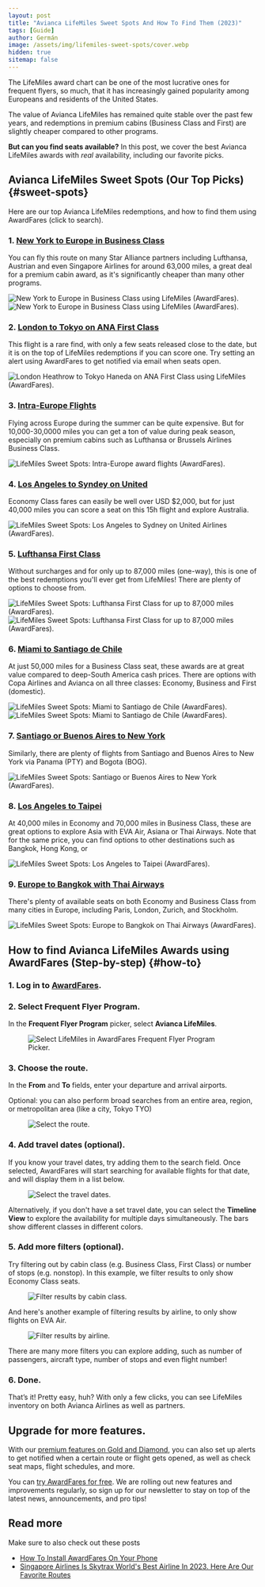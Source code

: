 ```yaml
---
layout: post
title: "Avianca LifeMiles Sweet Spots And How To Find Them (2023)"
tags: [Guide]
author: Germán
image: /assets/img/lifemiles-sweet-spots/cover.webp
hidden: true
sitemap: false
---
```


The LifeMiles award chart can be one of the most lucrative ones for frequent flyers, so much, that it has increasingly gained popularity among Europeans and residents of the United States.

The value of Avianca LifeMiles has remained quite stable over the past few years, and redemptions in premium cabins (Business Class and First) are slightly cheaper compared to other programs.

**But can you find seats available?** In this post, we cover the best Avianca LifeMiles awards with *real* availability, including our favorite picks.

## Avianca LifeMiles Sweet Spots (Our Top Picks) {#sweet-spots}

Here are our top Avianca LifeMiles redemptions, and how to find them using AwardFares (click to search).


### 1. [New York to Europe in Business Class](https://awardfares.com/search?area:NYC.zone:Europe.;c:business;z:lifemiles)

You can fly this route on many Star Alliance partners including Lufthansa, Austrian and even Singapore Airlines for around 63,000 miles, a great deal for a premium cabin award, as it's significantly cheaper than many other programs. 


<img src="/assets/img/lifemiles-sweet-spots/us-europe.webp" alt="New York to Europe in Business Class using LifeMiles (AwardFares)." />

<img src="/assets/img/lifemiles-sweet-spots/us-europe-timeline.webp" alt="New York to Europe in Business Class using LifeMiles (AwardFares)." />



### 2. [London to Tokyo on ANA First Class](https://awardfares.com/search?area:LON.area:TYO.;c:first;z:lifemiles)

This flight is a rare find, with only a few seats released close to the date, but it is on the top of LifeMiles redemptions if you can score one. Try setting an alert using AwardFares to get notified via email when seats open.

<img src="/assets/img/lifemiles-sweet-spots/lhr-hnd-first.webp" alt="London Heathrow to Tokyo Haneda on ANA First Class using LifeMiles (AwardFares)." />


### 3. [Intra-Europe Flights](https://awardfares.com/search?zone:Europe.zone:Europe.;z:lifemiles)

Flying across Europe during the summer can be quite expensive. But for 10,000-30,0000 miles you can get a ton of value during peak season, especially on premium cabins such as Lufthansa or Brussels Airlines Business Class.


<img src="/assets/img/lifemiles-sweet-spots/intra-europe.webp" alt="LifeMiles Sweet Spots: Intra-Europe award flights (AwardFares)." />


### 4. [Los Angeles to Syndey on United](https://awardfares.com/search?LAX.SYD.;a:UA;z:lifemiles#)

Economy Class fares can easily be well over USD $2,000, but for just 40,000 miles you can score a seat on this 15h flight and explore Australia.

<img src="/assets/img/lifemiles-sweet-spots/lax-syd.webp" alt="LifeMiles Sweet Spots: Los Angeles to Sydney on United Airlines (AwardFares)." />


### 5. [Lufthansa First Class](https://awardfares.com/search?..;c:first;a:LH,UA;z:lifemiles)

Without surcharges and for only up to 87,000 miles​​ (one-way), this is one of the best redemptions you'll ever get from LifeMiles! There are plenty of options to choose from.

<img src="/assets/img/lifemiles-sweet-spots/lh-first-map.webp" alt="LifeMiles Sweet Spots: Lufthansa First Class for up to 87,000  miles (AwardFares)." />

<img src="/assets/img/lifemiles-sweet-spots/lh-first-list.webp" alt="LifeMiles Sweet Spots: Lufthansa First Class for up to 87,000  miles (AwardFares)." />


### 6. [Miami to Santiago de Chile](https://awardfares.com/search?MIA.SCL.;z:lifemiles)

At just 50,000 miles for a Business Class seat, these awards are at great value compared to deep-South America cash prices. There are options with Copa Airlines and Avianca on all three classes: Economy, Business and First (domestic).

<img src="/assets/img/lifemiles-sweet-spots/mia-scl-list.webp" alt="LifeMiles Sweet Spots: Miami to Santiago de Chile (AwardFares)." />

<img src="/assets/img/lifemiles-sweet-spots/mia-scl-timeline.webp" alt="LifeMiles Sweet Spots: Miami to Santiago de Chile (AwardFares)." />


### 7. [Santiago or Buenos Aires to New York](https://awardfares.com/search?SCL,area:BUE.area:NYC.;z:lifemiles)

Similarly, there are plenty of flights from Santiago and Buenos Aires to New York via Panama (PTY) and Bogota (BOG).

<img src="/assets/img/lifemiles-sweet-spots/scl-jfk.webp" alt="LifeMiles Sweet Spots: Santiago or Buenos Aires to New York (AwardFares)." />



### 8. [Los Angeles to Taipei](https://awardfares.com/search?LAX.TPE.;z:lifemiles)

At 40,000 miles in Economy and 70,000 miles in Business Class, these are great options to explore Asia with EVA Air, Asiana or Thai Airways. Note that for the same price, you can find options to other destinations such as Bangkok, Hong Kong, or 

<img src="/assets/img/lifemiles-sweet-spots/lax-tpe.webp" alt="LifeMiles Sweet Spots: Los Angeles to Taipei (AwardFares)." />


### 9. [Europe to Bangkok with Thai Airways](https://awardfares.com/search?zone:Europe.BKK.;a:TG;z:lifemiles#)

There's plenty of available seats on both Economy and Business Class from many cities in Europe, including Paris, London, Zurich, and Stockholm.

<img src="/assets/img/lifemiles-sweet-spots/europe-bkk.webp" alt="LifeMiles Sweet Spots: Europe to Bangkok on Thai Airways (AwardFares)." />



## How to find Avianca LifeMiles Awards using AwardFares (Step-by-step) {#how-to}

### 1. Log in to [AwardFares](https://awardfares.com).

### 2. Select Frequent Flyer Program.

In the **Frequent Flyer Program** picker, select **Avianca LifeMiles**.

<figure>
<img src="/assets/img/lifemiles-sweet-spots/1-lifemiles-ffqtv.gif" alt="Select LifeMiles in AwardFares Frequent Flyer Program Picker." />
</figure>

### 3. Choose the route.

In the **From** and **To** fields, enter your departure and arrival airports.

Optional: you can also perform broad searches from an entire area, region, or metropolitan area (like a city, Tokyo TYO)

<figure>
<img src="/assets/img/lifemiles-sweet-spots/2-route.gif" alt="Select the route." />
</figure>


### 4. Add travel dates (optional).

If you know your travel dates, try adding them to the search field. Once selected, AwardFares will start searching for available flights for that date, and will display them in a list below.

<figure>
<img src="/assets/img/lifemiles-sweet-spots/3-date.gif" alt="Select the travel dates." />
</figure>

Alternatively, if you don't have a set travel date, you can select the **Timeline View** to explore the availability for multiple days simultaneously. The bars show different classes in different colors.


### 5. Add more filters (optional).

Try filtering out by cabin class (e.g. Business Class, First Class) or number of stops (e.g. nonstop). In this example, we filter results to only show Economy Class seats.

<figure>
<img src="/assets/img/lifemiles-sweet-spots/4-class.gif" alt="Filter results by cabin class." />
</figure>

And here's another example of filtering results by airline, to only show flights on EVA Air.

<figure>
<img src="/assets/img/lifemiles-sweet-spots/5-airline.gif" alt="Filter results by airline." />
</figure>


There are many more filters you can explore adding, such as number of passengers, aircraft type, number of stops and even flight number!

### 6. Done.

That’s it! Pretty easy, huh? With only a few clicks, you can see LifeMiles inventory on both Avianca Airlines as well as partners.


## Upgrade for more features.

With our [premium features on Gold and Diamond](https://awardfares.com/pricing), you can also set up alerts to get notified when a certain route or flight gets opened, as well as check seat maps, flight schedules, and more.

You can [try AwardFares for free](https://awardfares.com/). We are rolling out new features and improvements regularly, so sign up for our newsletter to stay on top of the latest news, announcements, and pro tips!

## Read more

Make sure to also check out these posts

- [How To Install AwardFares On Your Phone](https://blog.awardfares.com/awardfares-mobile-app/)
- [Singapore Airlines Is Skytrax World's Best Airline In 2023. Here Are Our Favorite Routes](https://blog.awardfares.com/singapore-skytrax-2023/)
